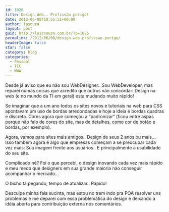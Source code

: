 ```yaml
---
id: 1026
title: Design Web.. Profissão perigo!
date: 2012-06-08T10:55:51+00:00
author: lpsouza
layout: post
guid: http://luizsouza.com.br/?p=1026
permalink: /2012/06/08/design-web-profissao-perigo/
headerImage: false
star: false
category: blog
categories:
  - Pessoal
  - TIC
  - WWW
---
```

Desde já aviso que eu não sou WebDesigner.. Sou WebDeveloper, mas reparei numas coisas que acredito que outros vão concordar: Design na web (e no mundo da TI em geral) esta mudando muito rápido!
  
Se imaginar que a um ano todos os sites novos e tutoriais na web para CSS apontavam um uso de bordas arredondadas e hoje a ideia é bordas quadras e discreta. Cores agora que começou a “padronizar“ (ficou entre aspas porque não falo de cores do site, mas de detalhes, como cor de botão e bordas, por exemplo).
  
Agora, vamos para sites mais antigos.. Design de seus 2 anos ou mais... Isso também agora é algo que empresas começam a se preocupar cada vez mais: Sua imagem frente aos usuários.. E principalmente a usabilidade do seu site.
  
Complicado né? Foi o que percebi, o design inovando cada vez mais rápido e meu medo que designers em sua grande maioria não conseguir acompanhar o mercado...
  
O bicho tá pegando, tempo de atualizar.. Rápido!

Desculpe minha fala sucinta, mas estou no trem indo pra POA resolver uns problemas e me deparei com essa problemática do design e deixando a idéia aberta para contribuição externa nos comentários.
